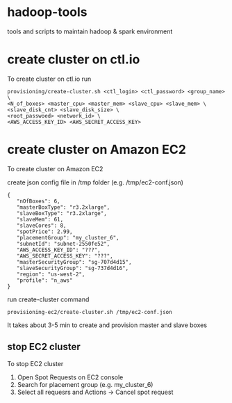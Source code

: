 # hadoop-tools
tools and scripts to maintain hadoop &amp; spark environment

# create cluster on ctl.io
To create cluster on ctl.io run
```
provisioning/create-cluster.sh <ctl_login> <ctl_password> <group_name> \
<N_of_boxes> <master_cpu> <master_mem> <slave_cpu> <slave_mem> \
<slave_disk_cnt> <slave_disk_size> \
<root_passwoed> <network_id> \
<AWS_ACCESS_KEY_ID> <AWS_SECRET_ACCESS_KEY>
```

# create cluster on Amazon EC2
To create cluster on Amazon EC2

create json config file in /tmp folder (e.g. /tmp/ec2-conf.json)
```
{
   "nOfBoxes": 6,
   "masterBoxType": "r3.2xlarge",
   "slaveBoxType": "r3.2xlarge",
   "slaveMem": 61,
   "slaveCores": 8,
   "spotPrice": 2.99,
   "placementGroup": "my_cluster_6",
   "subnetId": "subnet-2550fe52",
   "AWS_ACCESS_KEY_ID": "???",
   "AWS_SECRET_ACCESS_KEY": "???",
   "masterSecurityGroup": "sg-707d4d15",
   "slaveSecurityGroup": "sg-737d4d16",
   "region": "us-west-2",
   "profile": "n_aws"
}
```

run create-cluster command
```
provisioning-ec2/create-cluster.sh /tmp/ec2-conf.json
```
It takes about 3-5 min to create and provision master and slave boxes

## stop EC2 cluster
To stop EC2 cluster

1. Open Spot Requests on EC2 console
2. Search for placement group (e.g. my_cluster_6)
3. Select all requesrs and Actions -> Cancel spot request
